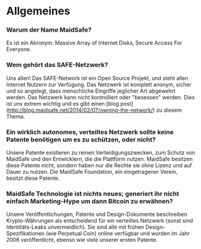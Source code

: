 # Allgemeines### Warum der Name MaidSafe?Es ist ein Akronym: Massive Array of Internet Disks, Secure Access For Everyone.### Wem gehört das SAFE-Netzwerk?Uns allen! Das SAFE-Network ist ein Open Source Projekt, und steht allen Internet Nutzern zur Verfügung. Das Netzwerk ist komplett anonym, sicher und so angelegt, dass menschliche Eingriffe jeglicher Art abgewehrt werden. Das Netzwerk kann nicht kontrolliert oder "besessen" werden. Dies ist uns extrem wichtig und es gibt einen [blog post] (http://blog.maidsafe.net/2014/02/07/owning-the-network/) zu diesem Thema.### Ein wirklich autonomes, verteiltes Netzwerk sollte keine Patente benötigen um es zu schützen, oder nicht?Unsere Patente existieren zu reinen Verteidigungszwecken, zum Schutz von MaidSafe und den Entwicklern, die die Plattform nutzen. MaidSafe besitzen diese Patente nicht, sondern haben nur die Rechte sie ohne Lizenz und auf Dauer zu nutzen. Die MaidSafe Foundation, ein eingetragener Verein, besitzt diese Patente.### MaidSafe Technologie ist nichts neues; generiert ihr nicht einfach Marketing-Hype um dann Bitcoin zu erwähnen?Unsere Veröffentlichungen, Patente und Design-Dokumente beschreiben Krypto-Währungen als entscheidend für ein verteiltes Netzwerk (sonst sind Identitäts-Leaks unvermeidlich). Sie sind alle mit frühen Design-Spezifikationen (wie Perpetual Coin) online verfügbar und wurden im Jahr 2006 veröffentlicht, ebenso wie viele unserer ersten Patente.
